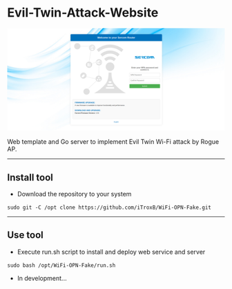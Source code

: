 # Evil-Twin-Attack-Website

<div align="center">
  <img src="/img/eta-web.png" width=750px>
</div>

Web template and Go server to implement Evil Twin Wi-Fi attack by Rogue AP.

---

## Install tool

* Download the repository to your system

```shell
sudo git -C /opt clone https://github.com/iTroxB/WiFi-OPN-Fake.git
```

---

## Use tool

* Execute run.sh script to install and deploy web service and server

```shell
sudo bash /opt/WiFi-OPN-Fake/run.sh
```

- In development...
